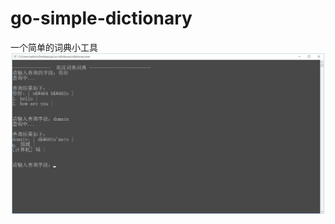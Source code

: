# go-simple-dictionary
一个简单的词典小工具
![Image text](https://github.com/minglei-zhang/go-simple-dictionary/blob/master/image/image.jpg)